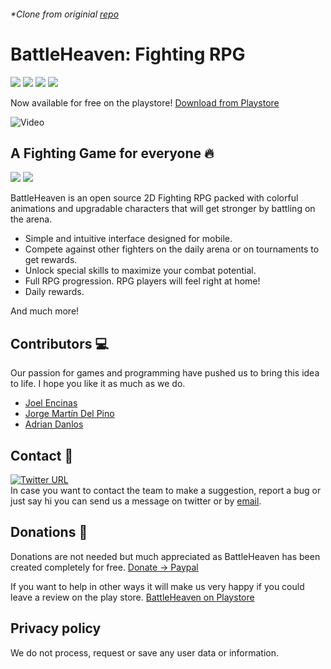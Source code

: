 ###### *Clone from originial [repo](https://github.com/MameCorp/BattleHeaven-Fighting-RPG)
# BattleHeaven: Fighting RPG
<p>
    <img src="https://img.shields.io/badge/Released-26%2F06%2F2022-blue">
    <img src="https://img.shields.io/badge/version-1.0-brightgreen">
    <img src="https://img.shields.io/badge/-Unity-lightgrey">
    <img src="https://img.shields.io/badge/-C%23-blue">
</p>

Now available for free on the playstore! <span><a href="https://play.google.com/store/apps/details?id=com.MamecorpGames.BattleHeavenFightingRPG" target="_blank">Download from Playstore</a></span>

<p>
    <img src="https://github.com/JoelEncinas/BattleHeaven-Fighting-RPG/blob/main/Assets/Images/combat.gif" alt="Video"/>
</p>

## A Fighting Game for everyone :fire:
<p>
  <img src="https://img.shields.io/badge/-fighting-red">
  <img src="https://img.shields.io/badge/-pegi7-brightgreen">
</p>

BattleHeaven is an open source 2D Fighting RPG packed with colorful animations and upgradable characters that will get stronger by battling on the arena.

- Simple and intuitive interface designed for mobile.
- Compete against other fighters on the daily arena or on tournaments to get rewards.
- Unlock special skills to maximize your combat potential.
- Full RPG progression. RPG players will feel right at home!
- Daily rewards.

And much more!

## Contributors :computer:
Our passion for games and programming have pushed us to bring this idea to life. I hope you like it as much as we do.
<ul>
    <li><a href="https://github.com/JoelEncinas" target="_blank">Joel Encinas</a></li>
    <li><a href="https://github.com/massije" target="_blank">Jorge Martín Del Pino</a></li>
    <li><a href="https://github.com/AdrianDanlos" target="_blank">Adrian Danlos</a></li>
</ul>

## Contact 📱
[![Twitter URL](https://img.shields.io/twitter/url/https/twitter.com/MamecorpG.svg?style=social&label=Follow%20%40MamecorpG)](https://twitter.com/MamecorpG)
<br>
In case you want to contact the team to make a suggestion, report a bug or just say hi you can send us a message on twitter or by <span><a href="mailto:Mamecorp.games@gmail.com" target="_blank">email</a></span>.

## Donations 💸
Donations are not needed but much appreciated as BattleHeaven has been created completely for free. <span><a href="https://paypal.me/mamecorp?country.x=ES&locale.x=es_ES" target="_blank">Donate -> Paypal</a></span> 

If you want to help in other ways it will make us very happy if you could leave a review on the play store. <span><a href="https://play.google.com/store/apps/details?id=com.MamecorpGames.BattleHeavenFightingRPG" target="_blank">BattleHeaven on Playstore</a></span>

## Privacy policy
We do not process, request or save any user data or information.
